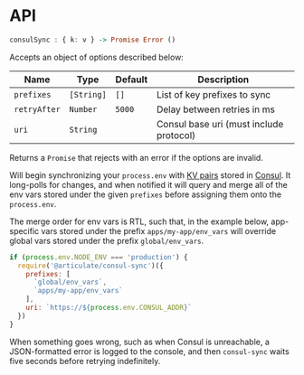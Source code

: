 # API

```haskell
consulSync : { k: v } -> Promise Error ()
```

Accepts an object of options described below:

| Name | Type | Default | Description |
| ---- | ---- | ------- | ----------- |
| `prefixes` | `[String]` | `[]` | List of key prefixes to sync |
| `retryAfter` | `Number` | `5000` | Delay between retries in ms |
| `uri` | `String` | | Consul base uri (must include protocol) |

Returns a `Promise` that rejects with an error if the options are invalid.

Will begin synchronizing your `process.env` with [KV pairs](https://www.consul.io/api/kv.html) stored in [Consul](https://www.consul.io/).  It long-polls for changes, and when notified it will query and merge all of the env vars stored under the given `prefixes` before assigning them onto the `process.env`.

The merge order for env vars is RTL, such that, in the example below, app-specific vars stored under the prefix `apps/my-app/env_vars` will override global vars stored under the prefix `global/env_vars`.

```js
if (process.env.NODE_ENV === 'production') {
  require('@articulate/consul-sync')({
    prefixes: [
      `global/env_vars`,
      `apps/my-app/env_vars`
    ],
    uri: `https://${process.env.CONSUL_ADDR}`
  })
}
```

When something goes wrong, such as when Consul is unreachable, a JSON-formatted error is logged to the console, and then `consul-sync` waits five seconds before retrying indefinitely.
